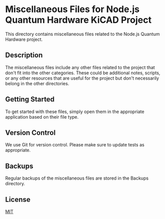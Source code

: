# Miscellaneous Files for Node.js Quantum Hardware KiCAD Project

This directory contains miscellaneous files related to the Node.js Quantum Hardware project.

## Description

The miscellaneous files include any other files related to the project that don't fit into the other categories. These could be additional notes, scripts, or any other resources that are useful for the project but don't necessarily belong in the other directories.

## Getting Started

To get started with these files, simply open them in the appropriate application based on their file type. 

## Version Control

We use Git for version control. Please make sure to update tests as appropriate.

## Backups

Regular backups of the miscellaneous files are stored in the Backups directory.

## License

[MIT](https://choosealicense.com/licenses/mit/)
